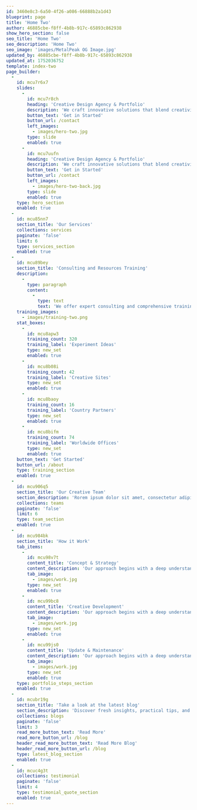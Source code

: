 ```yaml
---
id: 3460e8c3-6a50-4f26-a086-66888b2a1d43
blueprint: page
title: 'Home Two'
author: 46885cbe-f8ff-4b8b-917c-65893c862938
show_hero_section: false
seo_title: 'Home Two'
seo_description: 'Home Two'
seo_image: 'images/MetalPeak OG Image.jpg'
updated_by: 46885cbe-f8ff-4b8b-917c-65893c862938
updated_at: 1752036752
template: index-two
page_builder:
  -
    id: mcu7r6x7
    slides:
      -
        id: mcu7r8ch
        heading: 'Creative Design Agency & Portfolio'
        description: 'We craft innovative solutions that blend creativity with strategy helping brands express their identity through compelling visuals, smart design, and digital experiences.'
        button_text: 'Get in Started'
        button_url: /contact
        left_images:
          - images/hero-two.jpg
        type: slide
        enabled: true
      -
        id: mcu7uufn
        heading: 'Creative Design Agency & Portfolio'
        description: 'We craft innovative solutions that blend creativity with strategy helping brands express their identity through compelling visuals, smart design, and digital experiences.'
        button_text: 'Get in Started'
        button_url: /contact
        left_images:
          - images/hero-two-back.jpg
        type: slide
        enabled: true
    type: hero_section
    enabled: true
  -
    id: mcu85nn7
    section_title: 'Our Services'
    collections: services
    paginate: 'false'
    limit: 6
    type: services_section
    enabled: true
  -
    id: mcu89bey
    section_title: 'Consulting and Resources Training'
    description:
      -
        type: paragraph
        content:
          -
            type: text
            text: 'We offer expert consulting and comprehensive training resources designed to support your business growth. Our programs are tailored to help teams develop strategic skills, improve operational efficiency, and stay ahead in a competitive market. With hands-on sessions and real-world insights, we empower professionals to drive meaningful results.'
    training_images:
      - images/training-two.png
    stat_boxes:
      -
        id: mcu8apw3
        training_count: 320
        training_label: 'Experiment Ideas'
        type: new_set
        enabled: true
      -
        id: mcu8b08i
        training_count: 42
        training_label: 'Creative Sites'
        type: new_set
        enabled: true
      -
        id: mcu8baoy
        training_count: 16
        training_label: 'Country Partners'
        type: new_set
        enabled: true
      -
        id: mcu8bifm
        training_count: 74
        training_label: 'Worldwide Offices'
        type: new_set
        enabled: true
    button_text: 'Get Started'
    button_url: /about
    type: training_section
    enabled: true
  -
    id: mcu906q5
    section_title: 'Our Creative Team'
    section_description: 'Rorem ipsum dolor sit amet, consectetur adipiscing elit, sed do eiusmod tempor incididunt dolore magna aliqua. Quis ipsum suspendisse ultrices gravida'
    collections: teams
    paginate: 'false'
    limit: 6
    type: team_section
    enabled: true
  -
    id: mcu984bk
    section_title: 'How it Work'
    tab_items:
      -
        id: mcu98v7t
        content_title: 'Concept & Strategy'
        content_description: 'Our approach begins with a deep understanding of your brand, audience, and goals. We craft tailored strategies that align creativity with purpose, ensuring every concept delivers real value and measurable impact.'
        tab_image:
          - images/work.jpg
        type: new_set
        enabled: true
      -
        id: mcu99bc8
        content_title: 'Creative Development'
        content_description: 'Our approach begins with a deep understanding of your brand, audience, and goals. We craft tailored strategies that align creativity with purpose, ensuring every concept delivers real value and measurable impact.'
        tab_image:
          - images/work.jpg
        type: new_set
        enabled: true
      -
        id: mcu99js0
        content_title: 'Update & Maintenance'
        content_description: 'Our approach begins with a deep understanding of your brand, audience, and goals. We craft tailored strategies that align creativity with purpose, ensuring every concept delivers real value and measurable impact.'
        tab_image:
          - images/work.jpg
        type: new_set
        enabled: true
    type: portfolio_steps_section
    enabled: true
  -
    id: mcubr19g
    section_title: 'Take a look at the latest blog'
    section_description: 'Discover fresh insights, practical tips, and creative inspiration from our latest blog posts curated to keep you informed, inspired, and ahead of the curve.'
    collections: blogs
    paginate: 'false'
    limit: 3
    read_more_button_text: 'Read More'
    read_more_button_url: /blog
    header_read_more_button_text: 'Read More Blog'
    header_read_more_button_url: /blog
    type: latest_blog_section
    enabled: true
  -
    id: mcuc4g3t
    collections: testimonial
    paginate: 'false'
    limit: 4
    type: testimonial_quote_section
    enabled: true
---
```


